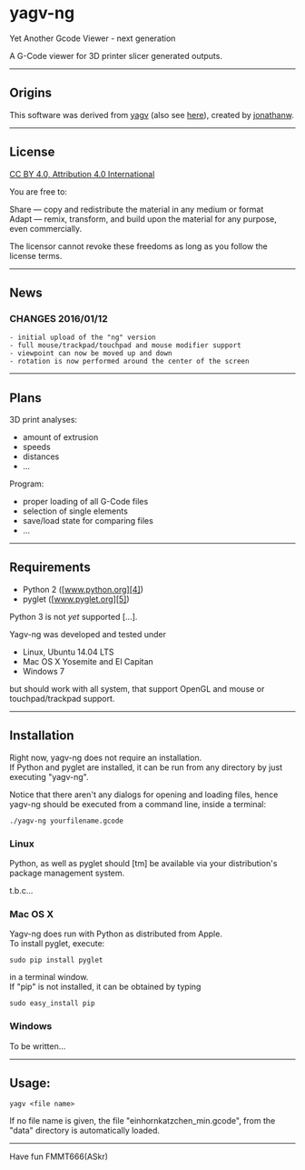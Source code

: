 yagv-ng
=======
Yet Another Gcode Viewer - next generation

A G-Code viewer for 3D printer slicer generated outputs.


---
## Origins

This software was derived from [yagv][1] (also see [here][2]), created by [jonathanw][3].


---
## License

[CC BY 4.0, Attribution 4.0 International][6]

You are free to:

Share — copy and redistribute the material in any medium or format  
Adapt — remix, transform, and build upon the material for any purpose, even commercially.
  
The licensor cannot revoke these freedoms as long as you follow the license terms.
  

---
## News

### CHANGES 2016/01/12

    - initial upload of the "ng" version
    - full mouse/trackpad/touchpad and mouse modifier support
    - viewpoint can now be moved up and down
    - rotation is now performed around the center of the screen


---
## Plans

3D print analyses:
  
  - amount of extrusion
  - speeds
  - distances
  - ...

Program:

  - proper loading of all G-Code files
  - selection of single elements
  - save/load state for comparing files
  - ...


---
## Requirements

  - Python 2 ([www.python.org][4])
  - pyglet ([www.pyglet.org][5])
   
Python 3 is not _yet_ supported [...].

Yagv-ng was developed and tested under
  
  - Linux, Ubuntu 14.04 LTS
  - Mac OS X Yosemite and El Capitan
  - Windows 7
  
but should work with all system, that support OpenGL and mouse or touchpad/trackpad 
support.


--- 
## Installation

Right now, yagv-ng does not require an installation.  
If Python and pyglet are installed, it can be run from any directory by
just executing "yagv-ng".
  
Notice that there aren't any dialogs for opening and loading files, hence  
yagv-ng should be executed from a command line, inside a terminal:
  
    ./yagv-ng yourfilename.gcode
    
    
### Linux

Python, as well as pyglet should [tm] be available via your distribution's
package management system.
  
t.b.c...


### Mac OS X

Yagv-ng does run with Python as distributed from Apple.  
To install pyglet, execute:
  
    sudo pip install pyglet
    
in a terminal window.  
If "pip" is not installed, it can be obtained by typing
  
    sudo easy_install pip
    

### Windows

To be written...

 
---
## Usage:

    yagv <file name>

If no file name is given, the file "einhornkatzchen_min.gcode", from the "data"
directory is automatically loaded.
  


---

Have fun
FMMT666(ASkr)


[1]: https://github.com/jonathanwin/yagv
[2]: http://www.thingiverse.com/thing:38118
[3]: http://www.thingiverse.com/jonathanw/about
[4]: https://www.python.org/
[5]: https://bitbucket.org/pyglet/pyglet
[6]: http://creativecommons.org/licenses/by/4.0/
